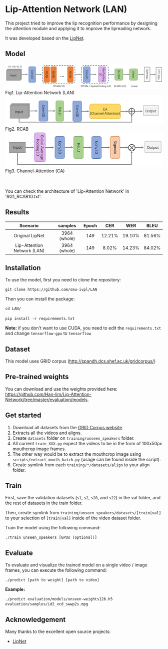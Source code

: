# Lip-Attention Network (LAN)

This project tried to improve the lip recognition performance by designing the attention module and applying it to improve the lipreading network.

It was developed based on the [LipNet](https://github.com/rizkiarm/LipNet).



## Model

<img src= "assets/Lip-Attention-Network.png" width ="700">  
Fig1. Lip-Attention Network (LAN)  


<img src= "assets/RCAB.png" width ="600">  
Fig2. RCAB

<img src= "assets/Channel-Attention.png" width ="700">  
Fig3. Channel-Attention (CA)  

<br></br>
You can check the architecture of 'Lip-Attention Network' in 'RG1_RCAB10.txt'.
  


## Results


|          Scenario           |   samples    | Epoch |  CER   |  WER   |  BLEU  |
|:---------------------------:|:------------:|:-----:|:------:|:------:|:------:|
|       Original LipNet       | 3964 (whole) |  149  | 12.21% | 19.10% | 81.56% |
| Lip-Attention Network (LAN) | 3964 (whole) |  149  | 8.02%  | 14.23% | 84.02% |


## Installation

To use the model, first you need to clone the repository:
```
git clone https://github.com/smu-ivpl/LAN
```
Then you can install the package:
```
cd LAN/

pip install -r requirements.txt
```
**Note:** if you don't want to use CUDA, you need to edit the ``requirements.txt`` and change ``tensorflow-gpu`` to ``tensorflow``

## Dataset

This model uses GRID corpus (http://spandh.dcs.shef.ac.uk/gridcorpus/)

## Pre-trained weights

You can download and use the weights provided here: https://github.com/Han-lim/Lip-Attention-Network/tree/master/evaluation/models. 

## Get started

1. Download all datasets from the [GRID Corpus website](http://spandh.dcs.shef.ac.uk/gridcorpus/).
2. Extracts all the videos and aligns.
3. Create ``datasets`` folder on ``training/unseen_speakers`` folder.
4. All current ``train_XXX.py`` expect the videos to be in the form of 100x50px mouthcrop image frames.
5. The other way would be to extract the mouthcrop image using ``scripts/extract_mouth_batch.py`` (usage can be found inside the script).
6. Create symlink from each ``training/*/datasets/align`` to your align folder.

## Train

First, save the validation datasets (``s1``, ``s2``, ``s20``, and ``s22``) in the val folder, and the rest of datasets in the train folder.

Then, create symlink from ``training/unseen_speakers/datasets/[train|val]`` to your selection of ``[train|val]`` inside of the video dataset folder.

Train the model using the following command:

```
./train unseen_speakers [GPUs (optional)]
```

## Evaluate

To evaluate and visualize the trained model on a single video / image frames, you can execute the following command:
```
./predict [path to weight] [path to video]
```
**Example:**
```
./predict evaluation/models/unseen-weights126.h5 evaluation/samples/id2_vcd_swwp2s.mpg
```

## Acknowledgement

Many thanks to the excellent open source projects:
- [LipNet](https://github.com/rizkiarm/LipNet)
